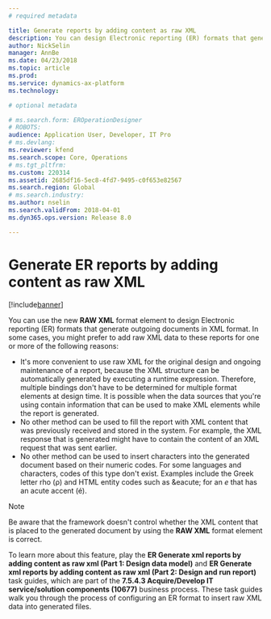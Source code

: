 ```yaml
---
# required metadata

title: Generate reports by adding content as raw XML
description: You can design Electronic reporting (ER) formats that generate outgoing documents in XML format.
author: NickSelin
manager: AnnBe
ms.date: 04/23/2018
ms.topic: article
ms.prod: 
ms.service: dynamics-ax-platform
ms.technology: 

# optional metadata

# ms.search.form: EROperationDesigner
# ROBOTS: 
audience: Application User, Developer, IT Pro
# ms.devlang: 
ms.reviewer: kfend
ms.search.scope: Core, Operations
# ms.tgt_pltfrm: 
ms.custom: 220314
ms.assetid: 2685df16-5ec8-4fd7-9495-c0f653e82567
ms.search.region: Global
# ms.search.industry: 
ms.author: nselin
ms.search.validFrom: 2018-04-01
ms.dyn365.ops.version: Release 8.0

---
```


# Generate ER reports by adding content as raw XML

[!include[banner](../includes/banner.md)]

You can use the new **RAW XML** format element to design Electronic reporting (ER) formats that generate outgoing documents in XML format. In some cases, you might prefer to add raw XML data to these reports for one or more of the following reasons:

- It's more convenient to use raw XML for the original design and ongoing maintenance of a report, because the XML structure can be automatically generated by executing a runtime expression. Therefore, multiple bindings don't have to be determined for multiple format elements at design time. It is possible when the data sources that you're using contain information that can be used to make XML elements while the report is generated. 
- No other method can be used to fill the report with XML content that was previously received and stored in the system. For example, the XML response that is generated might have to contain the content of an XML request that was sent earlier.
- No other method can be used to insert characters into the generated document based on their numeric codes. For some languages and characters, codes of this type don't exist. Examples include the Greek letter rho (ρ) and HTML entity codes such as \&eacute; for an *e* that has an acute accent (é).

> [!NOTE]
> Be aware that the framework doesn't control whether the XML content that is placed to the generated document by using the **RAW XML** format element is correct.

To learn more about this feature, play the **ER Generate xml reports by adding content as raw xml (Part 1: Design data model)** and **ER Generate xml reports by adding content as raw xml (Part 2: Design and run report)** task guides, which are part of the **7.5.4.3 Acquire/Develop IT service/solution components (10677)** business process. These task guides walk you through the process of configuring an ER format to insert raw XML data into generated files.
